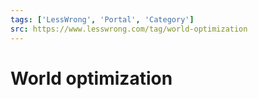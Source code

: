 ```yaml
---
tags: ['LessWrong', 'Portal', 'Category']
src: https://www.lesswrong.com/tag/world-optimization
---
```


# World optimization
